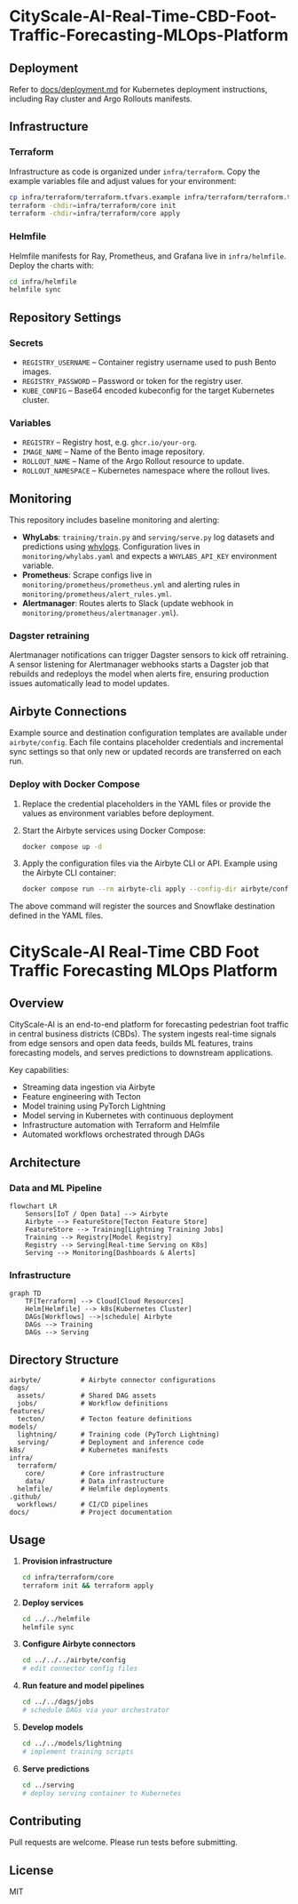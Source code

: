 # CityScale-AI-Real-Time-CBD-Foot-Traffic-Forecasting-MLOps-Platform

## Deployment

Refer to [docs/deployment.md](docs/deployment.md) for Kubernetes deployment instructions, including Ray cluster and Argo Rollouts manifests.
## Infrastructure

### Terraform
Infrastructure as code is organized under `infra/terraform`. Copy the example variables file and adjust values for your environment:

```bash
cp infra/terraform/terraform.tfvars.example infra/terraform/terraform.tfvars
terraform -chdir=infra/terraform/core init
terraform -chdir=infra/terraform/core apply
```

### Helmfile
Helmfile manifests for Ray, Prometheus, and Grafana live in `infra/helmfile`. Deploy the charts with:

```bash
cd infra/helmfile
helmfile sync
```

## Repository Settings

### Secrets

- `REGISTRY_USERNAME` – Container registry username used to push Bento images.
- `REGISTRY_PASSWORD` – Password or token for the registry user.
- `KUBE_CONFIG` – Base64 encoded kubeconfig for the target Kubernetes cluster.

### Variables

- `REGISTRY` – Registry host, e.g. `ghcr.io/your-org`.
- `IMAGE_NAME` – Name of the Bento image repository.
- `ROLLOUT_NAME` – Name of the Argo Rollout resource to update.
- `ROLLOUT_NAMESPACE` – Kubernetes namespace where the rollout lives.

## Monitoring

This repository includes baseline monitoring and alerting:

- **WhyLabs**: `training/train.py` and `serving/serve.py` log datasets and predictions using [whylogs](https://whylabs.ai/). Configuration lives in `monitoring/whylabs.yaml` and expects a `WHYLABS_API_KEY` environment variable.
- **Prometheus**: Scrape configs live in `monitoring/prometheus/prometheus.yml` and alerting rules in `monitoring/prometheus/alert_rules.yml`.
- **Alertmanager**: Routes alerts to Slack (update webhook in `monitoring/prometheus/alertmanager.yml`).

### Dagster retraining

Alertmanager notifications can trigger Dagster sensors to kick off retraining. A sensor listening for Alertmanager webhooks starts a Dagster job that rebuilds and redeploys the model when alerts fire, ensuring production issues automatically lead to model updates.

## Airbyte Connections

Example source and destination configuration templates are available under `airbyte/config`.
Each file contains placeholder credentials and incremental sync settings so that only new or
updated records are transferred on each run.

### Deploy with Docker Compose

1. Replace the credential placeholders in the YAML files or provide the values as environment
   variables before deployment.
2. Start the Airbyte services using Docker Compose:

   ```bash
   docker compose up -d
   ```
3. Apply the configuration files via the Airbyte CLI or API. Example using the Airbyte CLI
   container:

   ```bash
   docker compose run --rm airbyte-cli apply --config-dir airbyte/config
   ```

The above command will register the sources and Snowflake destination defined in the YAML files.

# CityScale-AI Real-Time CBD Foot Traffic Forecasting MLOps Platform

## Overview
CityScale-AI is an end-to-end platform for forecasting pedestrian foot traffic in central business districts (CBDs). The system ingests real-time signals from edge sensors and open data feeds, builds ML features, trains forecasting models, and serves predictions to downstream applications.

Key capabilities:
- Streaming data ingestion via Airbyte
- Feature engineering with Tecton
- Model training using PyTorch Lightning
- Model serving in Kubernetes with continuous deployment
- Infrastructure automation with Terraform and Helmfile
- Automated workflows orchestrated through DAGs

## Architecture
### Data and ML Pipeline
```mermaid
flowchart LR
    Sensors[IoT / Open Data] --> Airbyte
    Airbyte --> FeatureStore[Tecton Feature Store]
    FeatureStore --> Training[Lightning Training Jobs]
    Training --> Registry[Model Registry]
    Registry --> Serving[Real-time Serving on K8s]
    Serving --> Monitoring[Dashboards & Alerts]
```

### Infrastructure
```mermaid
graph TD
    TF[Terraform] --> Cloud[Cloud Resources]
    Helm[Helmfile] --> k8s[Kubernetes Cluster]
    DAGs[Workflows] -->|schedule| Airbyte
    DAGs --> Training
    DAGs --> Serving
```

## Directory Structure
```
airbyte/          # Airbyte connector configurations
dags/
  assets/         # Shared DAG assets
  jobs/           # Workflow definitions
features/
  tecton/         # Tecton feature definitions
models/
  lightning/      # Training code (PyTorch Lightning)
  serving/        # Deployment and inference code
k8s/              # Kubernetes manifests
infra/
  terraform/
    core/         # Core infrastructure
    data/         # Data infrastructure
  helmfile/       # Helmfile deployments
.github/
  workflows/      # CI/CD pipelines
docs/             # Project documentation
```

## Usage
1. **Provision infrastructure**
    ```bash
    cd infra/terraform/core
    terraform init && terraform apply
    ```

2. **Deploy services**
    ```bash
    cd ../../helmfile
    helmfile sync
    ```

3. **Configure Airbyte connectors**
    ```bash
    cd ../../../airbyte/config
    # edit connector config files
    ```

4. **Run feature and model pipelines**
    ```bash
    cd ../../dags/jobs
    # schedule DAGs via your orchestrator
    ```

5. **Develop models**
    ```bash
    cd ../../models/lightning
    # implement training scripts
    ```

6. **Serve predictions**
    ```bash
    cd ../serving
    # deploy serving container to Kubernetes
    ```

## Contributing
Pull requests are welcome. Please run tests before submitting.

## License
MIT

